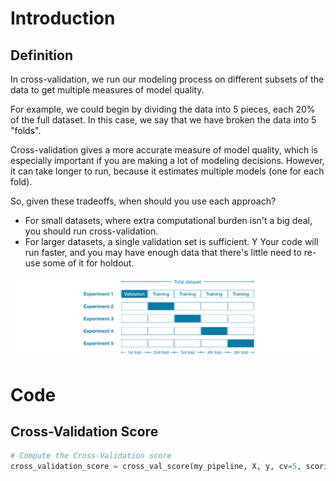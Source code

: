 # Introduction

## Definition
In cross-validation, we run our modeling process on different subsets of the data 
to get multiple measures of model quality.

For example, we could begin by dividing the data into 5 pieces, each 20% of the full dataset. In this case, 
we say that we have broken the data into 5 "folds".

Cross-validation gives a more accurate measure of model quality, 
which is especially important if you are making a lot of modeling decisions. 
However, it can take longer to run, because it estimates multiple models 
(one for each fold).

So, given these tradeoffs, when should you use each approach?

- For small datasets, where extra computational burden isn't a big deal, you should run cross-validation.
- For larger datasets, a single validation set is sufficient. Y
Your code will run faster, and you may have enough data that there's little need to re-use some of it for holdout.


![img_3.png](../images/data_science/img_3.png)

# Code

## Cross-Validation Score
``` python
# Compute the Cross-Validation score
cross_validation_score = cross_val_score(my_pipeline, X, y, cv=5, scoring='mae').mean()
```